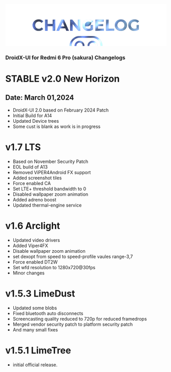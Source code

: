  <img src="https://raw.githubusercontent.com/DroidX-UI-Devices/Official_Devices/13/banners/changelogs.png" />
 
 ### DroidX-UI for Redmi 6 Pro (sakura) Changelogs
 
 # STABLE v2.0 New Horizon
 ## Date: March 01,2024
 - DroidX-UI 2.0 based on February 2024 Patch
 - Initial Build for A14
 - Updated Device trees
 - Some cust is blank as work is in progress
 
 # v1.7 LTS
 - Based on November Security Patch
 - EOL build of A13
 - Removed ViPER4Android FX support
 - Added screenshot tiles
 - Force enabled CA
 - Set LTE+ threshold bandwidth to 0
 - Disabled wallpaper zoom animation
 - Added adreno boost
 - Updated thermal-engine service 

 # v1.6 Arclight

 - Updated video drivers
 - Added Viper4FX 
 - Disable wallpaper zoom animation
 - set dexopt from speed to speed-profile vaules range-3,7
 - Force enabled DT2W
 - Set wfd resolution to 1280x720@30fps
 - Minor changes

# v1.5.3 LimeDust

- Updated some blobs
- Fixed bluetooth auto disconnects
- Screencasting quality reduced to 720p for reduced framedrops
- Merged vendor security patch to platform security patch
- And many small fixes

# v1.5.1 LimeTree

- initial official release.
